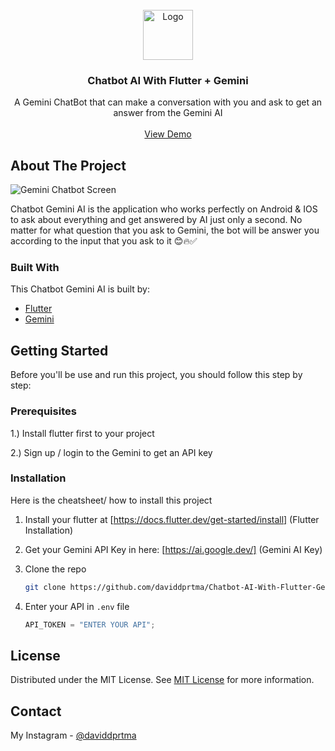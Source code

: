                          
<br/>
<div align="center">
<a href="https://github.com/ShaanCoding/ReadME-Generator">
<img src="https://raw.githubusercontent.com/daviddprtma/Chatbot-AI-With-Flutter-Gemini/main/assets/images/logo_chatbot_ai.png" alt="Logo" width="80" height="80">
</a>
<h3 align="center">Chatbot AI With Flutter + Gemini</h3>
<p align="center">
A Gemini ChatBot that can make a conversation with you and ask to get an answer from the Gemini AI

<br/>
<br/>
<a href="">View Demo </a>  


</p>
</div>

 ## About The Project

![Gemini Chatbot Screen](https://raw.githubusercontent.com/daviddprtma/Chatbot-AI-With-Flutter-Gemini/main/assets/images/Gemini%20Chatbot%20Screen.png)

Chatbot Gemini AI is the application who works perfectly on Android & IOS to ask about everything and get answered by AI just only a second. No matter for what question that you ask to Gemini, the bot will be answer you according to the input that you ask to it 😊🔥✅
 ### Built With

This Chatbot Gemini AI is built by: 

- [Flutter](https://flutter.dev/)
- [Gemini](https://gemini.google.com/)
 ## Getting Started

Before you'll be use and run this project, you should follow this step by step:
 ### Prerequisites

1.) Install flutter first to your project

2.) Sign up / login to the Gemini to get an API key 
 ### Installation

Here is the cheatsheet/ how to install this project

1. Install your flutter at  [https://docs.flutter.dev/get-started/install]
(Flutter Installation)

2. Get your Gemini API Key in here: [https://ai.google.dev/]
(Gemini AI Key)

3. Clone the repo
   ```sh
   git clone https://github.com/daviddprtma/Chatbot-AI-With-Flutter-Gemini.git  ```

4. Enter your API in `.env` file
   ```js
   API_TOKEN = "ENTER YOUR API";
   ```
 ## License

Distributed under the MIT License. See [MIT License](https://github.com/daviddprtma/Chatbot-AI-With-Flutter-Gemini/blob/main/LICENSE) for more information.
 ## Contact

My Instagram - [@daviddprtma](https://www.instagram.com/daviddprtma/) 
